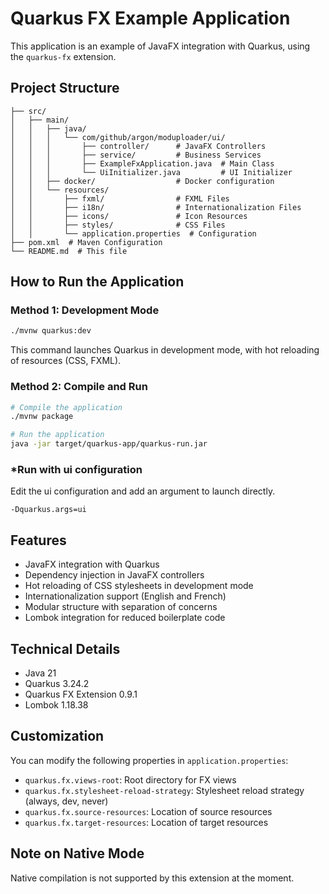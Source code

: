 # Quarkus FX Example Application

This application is an example of JavaFX integration with Quarkus, using the `quarkus-fx` extension.

## Project Structure

```
├── src/
│   ├── main/
│   │   ├── java/
│   │   │   └── com/github/argon/moduploader/ui/
│   │   │       ├── controller/      # JavaFX Controllers
│   │   │       ├── service/         # Business Services
│   │   │       ├── ExampleFxApplication.java  # Main Class
│   │   │       └── UiInitializer.java         # UI Initializer
│   │   ├── docker/                  # Docker configuration
│   │   └── resources/
│   │       ├── fxml/                # FXML Files
│   │       ├── i18n/                # Internationalization Files
│   │       ├── icons/               # Icon Resources
│   │       ├── styles/              # CSS Files
│   │       └── application.properties  # Configuration
├── pom.xml  # Maven Configuration
└── README.md  # This file
```

## How to Run the Application

### Method 1: Development Mode

```bash
./mvnw quarkus:dev
```

This command launches Quarkus in development mode, with hot reloading of resources (CSS, FXML).

### Method 2: Compile and Run

```bash
# Compile the application
./mvnw package

# Run the application
java -jar target/quarkus-app/quarkus-run.jar
```

### *Run with ui configuration
Edit the ui configuration and add an argument to launch directly.
```
-Dquarkus.args=ui
```

## Features

- JavaFX integration with Quarkus
- Dependency injection in JavaFX controllers
- Hot reloading of CSS stylesheets in development mode
- Internationalization support (English and French)
- Modular structure with separation of concerns
- Lombok integration for reduced boilerplate code

## Technical Details

- Java 21
- Quarkus 3.24.2
- Quarkus FX Extension 0.9.1
- Lombok 1.18.38

## Customization

You can modify the following properties in `application.properties`:

- `quarkus.fx.views-root`: Root directory for FX views
- `quarkus.fx.stylesheet-reload-strategy`: Stylesheet reload strategy (always, dev, never)
- `quarkus.fx.source-resources`: Location of source resources
- `quarkus.fx.target-resources`: Location of target resources

## Note on Native Mode

Native compilation is not supported by this extension at the moment.
